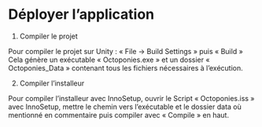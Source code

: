 Déployer l’application
======================


1. Compiler le projet

Pour compiler le projet sur Unity : « File -> Build Settings » puis « Build »
Cela génère un exécutable « Octoponies.exe » et un dossier « Octoponies_Data » contenant tous les fichiers nécessaires à l’exécution.


2. Compiler l’installeur

Pour compiler l’installeur avec InnoSetup, ouvrir le Script « Octoponies.iss » avec InnoSetup, mettre le chemin vers l’exécutable et le dossier data où mentionné en commentaire puis compiler avec « Compile » en haut.



